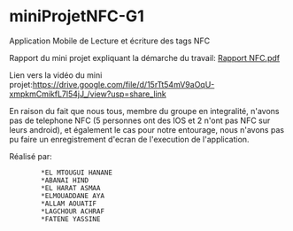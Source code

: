 # miniProjetNFC-G1
Application Mobile de Lecture et écriture des tags NFC


Rapport du mini projet expliquant la démarche du travail:
[Rapport NFC.pdf](https://github.com/MBDS-MARRAKECH/miniProjetNFC-G1/files/10551121/Rapport.NFC.pdf)

Lien vers la vidéo du mini projet:https://drive.google.com/file/d/15rTt54mV9aOqU-xmpkmCmikfL7l54jJ_/view?usp=share_link

En raison du fait que nous tous, membre du groupe en integralité, n'avons pas de telephone NFC (5 personnes ont des IOS et 2 n'ont pas NFC sur leurs android), et également le cas pour notre entourage, nous n'avons pas pu faire un enregistrement d'ecran de l'execution de l'application.


Réalisé par:

            *EL MTOUGUI HANANE
            *ABANAI HIND
            *EL HARAT ASMAA
            *ELMOUADDANE AYA
            *ALLAM AOUATIF
            *LAGCHOUR ACHRAF
            *FATENE YASSINE
